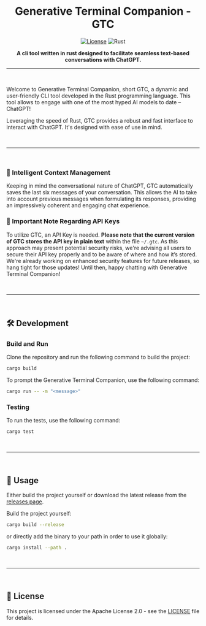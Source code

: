 <div align="center">

# Generative Terminal Companion - GTC

[![License](https://img.shields.io/badge/License-Apache_2.0-blue.svg)](https://opensource.org/licenses/Apache-2.0)
![Rust](https://github.com/danczw/gtc-cli/actions/workflows/rust-ci.yml/badge.svg)

**A cli tool written in rust designed to facilitate seamless text-based conversations with ChatGPT.**

</div>

------------

<br>

Welcome to Generative Terminal Companion, short GTC, a dynamic and user-friendly CLI tool developed in the Rust programming language. This tool allows to engage with one of the most hyped AI models to date – ChatGPT!

Leveraging the speed of Rust, GTC provides a robust and fast interface to interact with ChatGPT. It's designed with ease of use in mind.

<br>

------------

<br>

### 💬 Intelligent Context Management

Keeping in mind the conversational nature of ChatGPT, GTC automatically saves the last six messages of your conversation. This allows the AI to take into account previous messages when formulating its responses, providing an impressively coherent and engaging chat experience.

### 🔑 Important Note Regarding API Keys

To utilize GTC, an API Key is needed. **Please note that the current version of GTC stores the API key in plain text** within the file `~/.gtc`. As this approach may present potential security risks, we're advising all users to secure their API key properly and to be aware of where and how it’s stored. We're already working on enhanced security features for future releases, so hang tight for those updates! Until then, happy chatting with Generative Terminal Companion!

<br>

------------

<br>

## 🛠️ Development

### Build and Run

Clone the repository and run the following command to build the project:

```bash
cargo build
```

To prompt the Generative Terminal Companion, use the following command:

```bash
cargo run -- -m "<message>"
```

### Testing

To run the tests, use the following command:

```bash
cargo test
```

<br>

------------

<br>

## 📖 Usage

Either build the project yourself or download the latest release from the [releases page](https://github.com/danczw/gtc-cli/releases).

Build the project yourself:

```bash
cargo build --release
```

or directly add the binary to your path in order to use it globally:

```bash
cargo install --path .
```

<br>

------------

<br>

## 📜 License

This project is licensed under the Apache License 2.0 - see the [LICENSE](LICENSE) file for details.